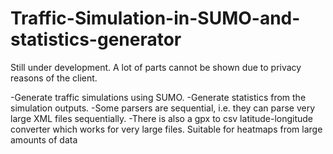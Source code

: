 # Traffic-Simulation-in-SUMO-and-statistics-generator
Still under development. A lot of parts cannot be shown due to privacy reasons of the client.

-Generate traffic simulations using SUMO. 
-Generate statistics from the simulation outputs. 
-Some parsers are sequential, i.e. they can parse very large XML files sequentially.
-There is also a gpx to csv latitude-longitude converter which works for very large files. Suitable for heatmaps from large amounts of data
